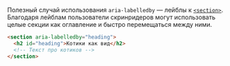 Полезный случай использования `aria-labelledby` — лейблы к [`<section>`](/html/section/). Благодаря лейблам пользователи скринридеров могут использовать целые секции как оглавление и быстро перемещаться между ними.

```html
<section aria-labelledby="heading">
  <h2 id="heading">Котики как вид</h2>
  <!-- Текст про котиков -->
</section>
```
